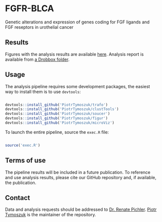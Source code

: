 # FGFR-BLCA
Genetic alterations and expression of genes coding for FGF ligands and FGF reseptors in urothelial cancer

## Results

Figures with the analysis results are available [here](https://github.com/PiotrTymoszuk/FGFR-BLCA/tree/main/report/figures).
Analysis report is available from [a Drobbox folder](https://www.dropbox.com/scl/fo/q79r54u1ng0g31wwam6yl/AJm-THPjz8EuYVpi-y9k1dA?rlkey=lxrqv5vqifspdh27crys7ubpc&dl=0).

## Usage

The analysis pipeline requires some development packages, the easiest way to install them is to use `devtools`:

```r

devtools::install_github('PiotrTymoszuk/trafo')
devtools::install_github('PiotrTymoszuk/clustTools')
devtools::install_github('PiotrTymoszuk/soucer')
devtools::install_github('PiotrTymoszuk/figur')
devtools::install_github('PiotrTymoszuk/microViz')

```
To launch the entire pipeline, source the `exec.R` file:

```r

source('exec.R')

```

## Terms of use

The pipeline results will be included in a future publication. To reference and use analysis results, please cite our GitHub repository and, if available, the publication. 

## Contact

Data and analysis requests should be addressed to [Dr. Renate Pichler](mailto:renate.pichler@i-med.ac.at). [Piotr Tymoszuk](mailto:piotr.s.tymoszuk@gmail.com) is the maintainer of the repository.
